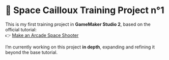 # 🚀 Space Cailloux Training Project n°1

This is my first training project in **GameMaker Studio 2**, based on the official tutorial:  
👉 [Make an Arcade Space Shooter](https://gamemaker.io/fr/tutorials/make-arcade-space-shooter)

I’m currently working on this project **in depth**, expanding and refining it beyond the base tutorial.
